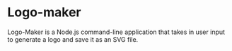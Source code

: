 # Logo-maker
Logo-Maker is a Node.js command-line application that takes in user input to generate a logo and save it as an SVG file.
